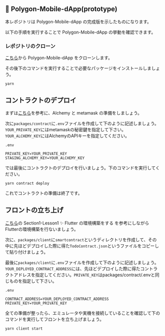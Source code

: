 ## 💬 Polygon-Mobile-dApp(prototype)

本レポジトリは Polygon-Mobile-dApp の完成版を示したものになります。

以下の手順を実行することで Polygon-Mobile-dApp の挙動を確認できます。

### レポジトリのクローン

[こちら](https://github.com/unchain-tech/Polygon-Mobile-dApp.git)から Polygon-Mobile-dApp をクローンします。

その後下のコマンドを実行することで必要なパッケージをインストールしましょう。

```
yarn
```

## コントラクトのデプロイ

まずは[こちら](https://app.unchain.tech/learn/Polygon-Mobile-dApp/ja/1/3/)を参考に、Alchemy と metamask の準備をしましょう。

次に`packages/contract`に`.env`ファイルを作成して下のように記述しましょう。`YOUR_PRIVATE_KEY`にはmetamaskの秘密鍵を指定して下さい。`YOUR_ALCHEMY_KEY`にはAlchemyのAPIキーを指定してください。

`.env`

```
PRIVATE_KEY=YOUR_PRIVATE_KEY
STAGING_ALCHEMY_KEY=YOUR_ALCHEMY_KEY
```

では最後にコントラクトのデプロイを行いましょう。下のコマンドを実行してください。

```
yarn contract deploy
```

これでコントラクトの準備は終了です。

## フロントの立ち上げ

[こちら](https://app.unchain.tech/learn/Polygon-Mobile-dApp/ja/1/1/)の Section1-Lesson1 ✨ Flutter の環境構築をする を参考にしながらFlutterの環境構築を行ないましょう。

次に、`packages/client`に`smartcontract`というディレクトリを作成して、その中に先ほどデプロイした際に得た`TodoContract.json`というファイルをコピーして貼り付けましょう。

最後に`packages/client`に`.env`ファイルを作成して下のように記述しましょう。`YOUR_DEPLOYED_CONTRACT_ADDRESS`には、先ほどデプロイした際に得たコントラクトアドレスを指定してください。`PRIVATE_KEY`はpackages/contract/.envと同じものを指定して下さい。

`.env`

```
CONTRACT_ADDRESS=YOUR_DEPLOYED_CONTRACT_ADDRESS
PRIVATE_KEY=YOUR_PRIVATE_KEY
```

全ての準備が整ったら、エミュレータや実機を接続していることを確認して下のコマンドを実行してフロントを立ち上げましょう。

```
yarn client start
```
